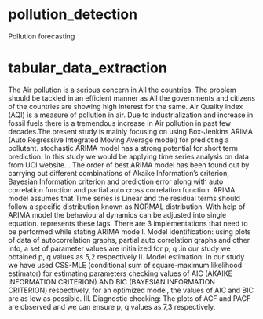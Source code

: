 # pollution_detection
Pollution forecasting
# tabular_data_extraction
The Air pollution is a serious concern in All the countries. The problem should be tackled in an efficient manner as All the governments and citizens of the countries are showing high interest for the same. Air Quality index (AQI) is   a measure of pollution in air. Due to industrialization and increase in fossil fuels there is a tremendous 
increase in Air pollution in past few decades.The present study is mainly focusing on using Box-Jenkins ARIMA (Auto Regressive Integrated Moving Average model) for predicting a pollutant. stochastic ARIMA model has a strong potential for short term prediction. In this study we would be applying time series analysis on data from UCI website. 
. The order of best ARIMA model has been found out by carrying out different combinations of Akaike Information’s criterion, Bayesian Information criterion and prediction error along with auto correlation function and partial auto cross correlation function. ARIMA model assumes that Time series is Linear and the residual terms should follow a specific distribution known as NORMAL distribution. With help of ARIMA model the behavioural dynamics can be adjusted into single equation.
represents these lags.
There are 3 implementations that need to be performed while stating ARIMA mode
I.	Model identification: using plots of data of autocorrelation graphs, partial auto correlation graphs and other info, a set of parameter values are initialized for p, q .in our study we obtained p, q values as 5,2 respectively
II.	Model estimation:  In our study we have used CSS-MLE (conditional sum of square-maximum likelihood estimator) for estimating parameters checking values of AIC (AKAIKE INFORMATION CRITERION) AND BIC (BAYESIAN INFORMATION CRITERION) respectively, for an optimized model, the values of AIC and BIC are as low as possible.
III.	Diagnostic checking: The plots of ACF and PACF are observed and we can ensure p, q values as 7,3 respectively.

